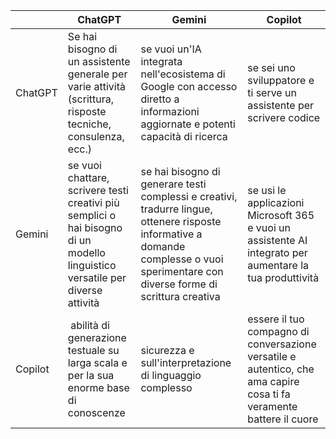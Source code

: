 |         | ChatGPT                                                                                                                       | Gemini                                                                                                                                                                                | Copilot                                                                                                             |
| ------- | ----------------------------------------------------------------------------------------------------------------------------- | ------------------------------------------------------------------------------------------------------------------------------------------------------------------------------------- | ------------------------------------------------------------------------------------------------------------------- |
| ChatGPT | Se hai bisogno di un assistente generale per varie attività (scrittura, risposte tecniche, consulenza, ecc.)                  | se vuoi un'IA integrata nell'ecosistema di Google con accesso diretto a informazioni aggiornate e potenti capacità di ricerca                                                         | se sei uno sviluppatore e ti serve un assistente per scrivere codice                                                |
| Gemini  | se vuoi chattare, scrivere testi creativi più semplici o hai bisogno di un modello linguistico versatile per diverse attività | se hai bisogno di generare testi complessi e creativi, tradurre lingue, ottenere risposte informative a domande complesse o vuoi sperimentare con diverse forme di scrittura creativa | se usi le applicazioni Microsoft 365 e vuoi un assistente AI integrato per aumentare la tua produttività            |
| Copilot |  abilità di generazione testuale su larga scala e per la sua enorme base di conoscenze                                        | sicurezza e sull'interpretazione di linguaggio complesso                                                                                                                              | essere il tuo compagno di conversazione versatile e autentico, che ama capire cosa ti fa veramente battere il cuore |
